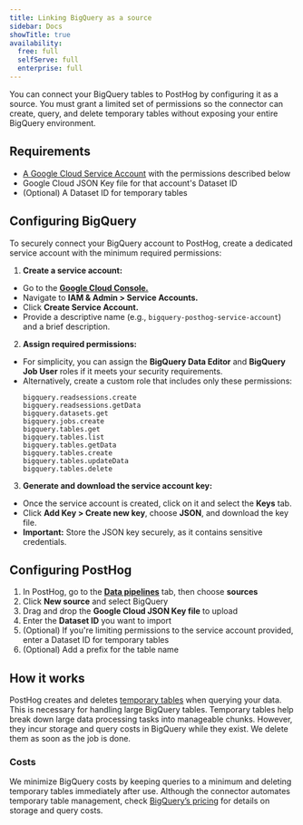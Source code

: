 ```yaml
---
title: Linking BigQuery as a source
sidebar: Docs
showTitle: true
availability:
  free: full
  selfServe: full
  enterprise: full
---
```


You can connect your BigQuery tables to PostHog by configuring it as a source. You must grant a limited set of permissions so the connector can create, query, and delete temporary tables without exposing your entire BigQuery environment.

## Requirements

- [A Google Cloud Service Account](https://cloud.google.com/iam/docs/service-account-overview) with the permissions described below
- Google Cloud JSON Key file for that account's Dataset ID
- (Optional) A Dataset ID for temporary tables

## Configuring BigQuery

To securely connect your BigQuery account to PostHog, create a dedicated service account with the minimum required permissions:

1. **Create a service account:**
- Go to the [**Google Cloud Console.**](https://console.cloud.google.com/)
- Navigate to **IAM & Admin > Service Accounts.**
- Click **Create Service Account.**
- Provide a descriptive name (e.g., `bigquery-posthog-service-account`) and a brief description.
2. **Assign required permissions:**
- For simplicity, you can assign the **BigQuery Data Editor** and **BigQuery Job User** roles if it meets your security requirements.
- Alternatively, create a custom role that includes only these permissions:
    ```
    bigquery.readsessions.create
    bigquery.readsessions.getData
    bigquery.datasets.get
    bigquery.jobs.create
    bigquery.tables.get
    bigquery.tables.list
    bigquery.tables.getData
    bigquery.tables.create
    bigquery.tables.updateData
    bigquery.tables.delete
    ```
3. **Generate and download the service account key:**
- Once the service account is created, click on it and select the **Keys** tab.
- Click **Add Key > Create new key**, choose **JSON**, and download the key file.
- **Important:** Store the JSON key securely, as it contains sensitive credentials.

## Configuring PostHog

1. In PostHog, go to the **[Data pipelines](https://us.posthog.com/pipeline/sources)** tab, then choose **sources**
2. Click **New source** and select BigQuery
3. Drag and drop the **Google Cloud JSON Key file** to upload
4. Enter the **Dataset ID** you want to import
5. (Optional) If you're limiting permissions to the service account provided, enter a Dataset ID for temporary tables
6. (Optional) Add a prefix for the table name

## How it works

PostHog creates and deletes [temporary tables](https://cloud.google.com/bigquery/docs/writing-results#temporary_and_permanent_tables) when querying your data. This is necessary for handling large BigQuery tables.
Temporary tables help break down large data processing tasks into manageable chunks. However, they incur storage and query costs in BigQuery while they exist. We delete them as soon as the job is done.

### Costs

We minimize BigQuery costs by keeping queries to a minimum and deleting temporary tables immediately after use. Although the connector automates temporary table management, check [BigQuery’s pricing](https://cloud.google.com/bigquery/pricing) for details on storage and query costs.
